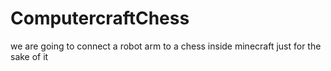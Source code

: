 # ComputercraftChess
we are going to connect a robot arm to a chess inside minecraft just for the sake of it
